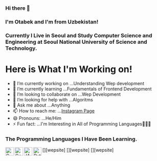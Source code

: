 ### Hi there 👋 
### I'm Otabek and I'm from Uzbekistan!
### Currently I Live in Seoul and Study Computer Science and Engineering at Seoul National University of Science and Technology.

<h1>Here is What I'm Working on!</h1>

- 🔭 I’m currently working on ...Understanding Wep development
- 🌱 I’m currently learning ...Fundamentals of Frontend Development
- 👯 I’m looking to collaborate on ...Wep Development
- 🤔 I’m looking for help with ...Algoritms
- 💬 Ask me about ...Anything
- 📫 How to reach me: ...[Instagram Page](https://www.instagram.com/optimus970803/) 
- 😄 Pronouns: ...He/Him
- ⚡ Fun fact: ...I'm Interesting in All of Programming Languages🤭😂😎

### The Programming Languages I Have Been Learning.


[<img align="left" alt="C" width="26px" src = "https://user-images.githubusercontent.com/23249828/93665258-0eefb500-fab0-11ea-9507-72f6ce250a2f.png">](wepsite)
[<img align="left" alt="C++" width="26px" src = "https://user-images.githubusercontent.com/23249828/93665259-10b97880-fab0-11ea-8ec5-d997fd483227.png">][wepsite]
[<img align="left" alt="JAVA" width="26px" src = "https://user-images.githubusercontent.com/23249828/93665384-f59b3880-fab0-11ea-8ef5-c3f2b3358bb6.png">][wepsite]
[<img align="left" alt="Python" width="26px" src = "https://user-images.githubusercontent.com/23249828/93665388-f764fc00-fab0-11ea-9570-f14672db362c.png">][wepsite]

<br/>
<br/>
